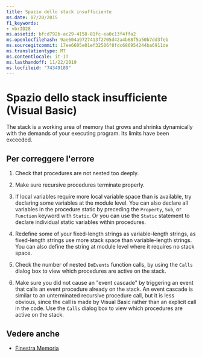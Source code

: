 ```yaml
---
title: Spazio dello stack insufficiente
ms.date: 07/20/2015
f1_keywords:
- vbrID28
ms.assetid: bfcd792b-ac29-4158-81fc-ea0c13f4ffa2
ms.openlocfilehash: 9ae604a9727413f2705d42a4b68f5a50b7dd3feb
ms.sourcegitcommit: 17ee6605e01ef32506f8fdc686954244ba6911de
ms.translationtype: MT
ms.contentlocale: it-IT
ms.lasthandoff: 11/22/2019
ms.locfileid: "74349189"
---
```

# <a name="out-of-stack-space-visual-basic"></a>Spazio dello stack insufficiente (Visual Basic)
The stack is a working area of memory that grows and shrinks dynamically with the demands of your executing program. Its limits have been exceeded.  
  
## <a name="to-correct-this-error"></a>Per correggere l'errore  
  
1. Check that procedures are not nested too deeply.  
  
2. Make sure recursive procedures terminate properly.  
  
3. If local variables require more local variable space than is available, try declaring some variables at the module level. You can also declare all variables in the procedure static by preceding the `Property`, `Sub`, or `Function` keyword with `Static`. Or you can use the `Static` statement to declare individual static variables within procedures.  
  
4. Redefine some of your fixed-length strings as variable-length strings, as fixed-length strings use more stack space than variable-length strings. You can also define the string at module level where it requires no stack space.  
  
5. Check the number of nested `DoEvents` function calls, by using the `Calls` dialog box to view which procedures are active on the stack.  
  
6. Make sure you did not cause an "event cascade" by triggering an event that calls an event procedure already on the stack. An event cascade is similar to an unterminated recursive procedure call, but it is less obvious, since the call is made by Visual Basic rather than an explicit call in the code. Use the `Calls` dialog box to view which procedures are active on the stack.  
  
## <a name="see-also"></a>Vedere anche

- [Finestra Memoria](/visualstudio/debugger/memory-windows)
